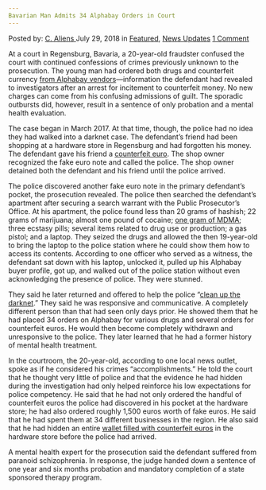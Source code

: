 ```yaml
---
Bavarian Man Admits 34 Alphabay Orders in Court
---
```

<article class="post-listing post-26438 post type-post status-publish format-standard has-post-thumbnail hentry category-deepdot-news category-news-updates tag-4689 tag-admits tag-alphabay tag-bavarian tag-court tag-man tag-orders">
<div class="post-inner">
<p class="post-meta">
<span>Posted by: <a href="https://www.deepdotweb.com/author/caliens/" title="">C. Aliens </a></span>
<span>July 29, 2018</span>
<span>in <a href="https://www.deepdotweb.com/category/deepdot-news/" rel="category tag">Featured</a>, <a href="https://www.deepdotweb.com/category/news-updates/" rel="category tag">News Updates</a></span>
<span><a href="https://www.deepdotweb.com/2018/07/29/bavarian-man-admits-34-alphabay-orders-in-court/#comments">1 Comment</a></span>
</p>
<div class="clear"></div>
<div class="entry">
<p>At a court in Regensburg, Bavaria, a 20-year-old fraudster confused the court with continued confessions of crimes previously unknown to the prosecution. The young man had ordered both drugs and counterfeit currency <a href="https://www.deepdotweb.com/marketplace-directory/listing/alphabay">from Alphabay vendors</a>—information the defendant had revealed to investigators after an arrest for incitement to counterfeit money. No new charges can come from his confusing admissions of guilt. The sporadic outbursts did, however, result in a sentence of only probation and a mental health evaluation.</p>
<p>The case began in March 2017. At that time, though, the police had no idea they had walked into a darknet case. The defendant&#8217;s friend had been shopping at a hardware store in Regensburg and had forgotten his money. The defendant gave his friend a <a href="https://www.deepdotweb.com/tag/counterfeit/">counterfeit euro</a>. The shop owner recognized the fake euro note and called the police. The shop owner detained both the defendant and his friend until the police arrived.</p>
<p>The police discovered another fake euro note in the primary defendant&#8217;s pocket, the prosecution revealed. The police then searched the defendant&#8217;s apartment after securing a search warrant with the Public Prosecutor&#8217;s Office. At his apartment, the police found less than 20 grams of hashish; 22 grams of marijuana; almost one pound of cocaine; <a href="https://www.deepdotweb.com/tag/mdma/">one gram of MDMA</a>; three ecstasy pills; several items related to drug use or production; a gas pistol; and a laptop. They seized the drugs and allowed the then 19-year-old to bring the laptop to the police station where he could show them how to access its contents. According to one officer who served as a witness, the defendant sat down with his laptop, unlocked it, pulled up his Alphabay buyer profile, got up, and walked out of the police station without even acknowledging the presence of police. They were stunned.</p>
<p>They said he later returned and offered to help the police “<a href="https://www.mittelbayerische.de/region/regensburg-stadt-nachrichten/teenager-bestellte-falschgeld-im-darknet-21179-art1669255.html">clean up the darknet</a>.” They said he was responsive and communicative. A completely different person than that had seen only days prior. He showed them that he had placed 34 orders on Alphabay for various drugs and several orders for counterfeit euros. He would then become completely withdrawn and unresponsive to the police. They later learned that he had a former history of mental health treatment.</p>
<p>In the courtroom, the 20-year-old, according to one local news outlet, spoke as if he considered his crimes “accomplishments.” He told the court that he thought very little of police and that the evidence he had hidden during the investigation had only helped reinforce his low expectations for police competency. He said that he had not only ordered the handful of counterfeit euros the police had discovered in his pocket at the hardware store; he had also ordered roughly 1,500 euros worth of fake euros. He said that he had spent them at 34 different businesses in the region. He also said that he had hidden an entire <a href="https://www.deepdotweb.com/tag/counterfeit/">wallet filled with counterfeit euros</a> in the hardware store before the police had arrived.</p>
<p>A mental health expert for the prosecution said the defendant suffered from paranoid schizophrenia. In response, the judge handed down a sentence of one year and six months probation and mandatory completion of a state sponsored therapy program.</p>
</div>
<span style="display:none"><a href="https://www.deepdotweb.com/tag/34/" rel="tag">34</a> <a href="https://www.deepdotweb.com/tag/admits/" rel="tag">admits</a> <a href="https://www.deepdotweb.com/tag/alphabay/" rel="tag">alphabay</a> <a href="https://www.deepdotweb.com/tag/bavarian/" rel="tag">bavarian</a> <a href="https://www.deepdotweb.com/tag/court/" rel="tag">court</a> <a href="https://www.deepdotweb.com/tag/man/" rel="tag">man</a> <a href="https://www.deepdotweb.com/tag/orders/" rel="tag">orders</a></span> <span style="display:none" class="updated">2018-07-29</span>
<div style="display:none" class="vcard author" itemprop="author" itemscope itemtype="http://schema.org/Person"><strong class="fn" itemprop="name"><a href="https://www.deepdotweb.com/author/caliens/" title="Posts by C. Aliens" rel="author">C. Aliens</a></strong></div>
</div>
</article>

